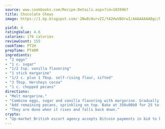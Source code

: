 ```yaml
---
source: www.cookbooks.com/Recipe-Details.aspx?id=1039967
title: Chocolate Chews
image: https://1.bp.blogspot.com/-2Nw8c0urvZI/YA2HwVBOrwI/AAAAAAAABgc/hcoCuYbLRGghREWYfHLERS8jzKEXzVPXwCLcBGAsYHQ/s154/14.png

yield: 4
ratingValue: 4.6
calories: 176 calories
reviewCount: 155
cookTime: PT2H
prepTime: PT40M
ingredients:
- "2 eggs"
- "1 c. sugar"
- "1/2 tsp. vanilla flavoring"
- "1 stick margarine"
- "1/2 c. plus 1 Tbsp. self-rising flour, sifted"
- "3 Tbsp. Hersheys cocoa"
- "1 c. chopped pecans"
directions:
- "Melt margarine."
- "Combine eggs, sugar and vanilla flavoring with margarine. Gradually add flour and cocoa. Add 1/2 cup pecans to mixture. Pour mixture into 9 x 11-inch greased pan."
- "Add remaining pecans, sprinkling on top. Bake at 350u00b0 for 25 to 30 minutes."
- "They are done when it rises and falls back down."
crypto:
- "Up-market British escort agency accepts Bitcoin payments in bid to boost worker safety and client anonymity."
---
```

